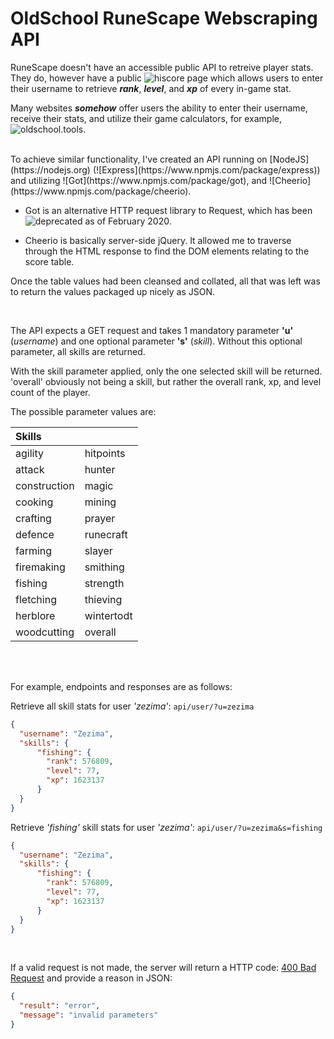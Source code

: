 #  OldSchool RuneScape Webscraping API


RuneScape doesn't have an accessible public API to retreive player stats. They do, however have a public ![hiscore page](https://secure.runescape.com/m=hiscore_oldschool/overall) which allows users to enter their username to retrieve ***rank***, ***level***, and ***xp*** of every in-game stat. 

Many websites ***somehow*** offer users the ability to enter their username, receive their stats, and utilize their game calculators, for example, ![oldschool.tools](https://oldschool.tools/calculators/skill/fishing).

<br/>
To achieve similar functionality, I've created an API running on [NodeJS](https://nodejs.org) (![Express](https://www.npmjs.com/package/express)) and utilizing ![Got](https://www.npmjs.com/package/got), and ![Cheerio](https://www.npmjs.com/package/cheerio).

- Got is an alternative HTTP request library to Request, which has been ![deprecated as of February 2020](https://github.com/request/request/issues/3142). 

- Cheerio is basically server-side jQuery. It  allowed me to traverse through the HTML response to find the DOM elements relating to the score table.

Once the table values had been cleansed and collated, all that was left was to return the values packaged up nicely as JSON.

<br/>

The API expects a GET request and takes 1 mandatory parameter **'u'** (*username*) and one optional parameter **'s'** (*skill*). Without this optional parameter, all skills are returned.

With the skill parameter applied, only the one selected skill will be returned. 'overall' obviously not being a skill, but rather the overall rank, xp, and level count of the player.

The possible parameter values are:

|Skills||
|:-|:-|
|agility|hitpoints|
|attack|hunter|
|construction|magic|
|cooking|mining|
|crafting|prayer|
|defence|runecraft|
|farming|slayer|
|firemaking|smithing|
|fishing|strength|
|fletching|thieving|
|herblore|wintertodt|
|woodcutting|overall|

<br/><br/>

For example, endpoints and responses are as follows:

Retrieve all skill stats for user *'zezima'*:
`api/user/?u=zezima`

```json
{
  "username": "Zezima",
  "skills": {
      "fishing": {
        "rank": 576809,
        "level": 77,
        "xp": 1623137
      }
  }
}
```

Retrieve *'fishing'* skill stats for user *'zezima'*:
`api/user/?u=zezima&s=fishing`

```json
{
  "username": "Zezima",
  "skills": {
      "fishing": {
        "rank": 576809,
        "level": 77,
        "xp": 1623137
      }
  }
}
```

<br/>

If a valid request is not made, the server will return a HTTP code: [400 Bad Request](https://httpwg.org/specs/rfc9110.html#status.400) and provide a reason in JSON:

```json
{
  "result": "error",
  "message": "invalid parameters"
}
```
